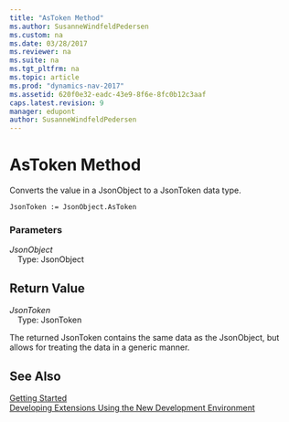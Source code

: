 ```yaml
---
title: "AsToken Method"
ms.author: SusanneWindfeldPedersen
ms.custom: na
ms.date: 03/28/2017
ms.reviewer: na
ms.suite: na
ms.tgt_pltfrm: na
ms.topic: article
ms.prod: "dynamics-nav-2017"
ms.assetid: 620f0e32-eadc-43e9-8f6e-8fc0b12c3aaf
caps.latest.revision: 9
manager: edupont
author: SusanneWindfeldPedersen
---
```


# AsToken Method
Converts the value in a JsonObject to a JsonToken data type.

```
JsonToken := JsonObject.AsToken
```

### Parameters
*JsonObject*  
&emsp;Type: JsonObject

## Return Value
*JsonToken*  
&emsp;Type: JsonToken

The returned JsonToken contains the same data as the JsonObject, but allows for treating the data in a generic manner.

## See Also
[Getting Started](../devenv-get-started.md)  
[Developing Extensions Using the New Development Environment](../devenv-dev-overview.md)
